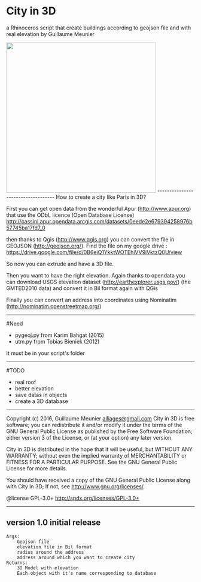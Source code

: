 # City in 3D

a Rhinoceros script that create buildings according to geojson file and with real elevation by Guillaume Meunier
 
<img src="https://alliages.files.wordpress.com/2016/06/city-in-3d_a.jpg" style="width: 400px;"/>
-----------------------------------
How to create a city like Paris in 3D?

First you can get open data from the wonderful Apur (http://www.apur.org) that use the ODbL licence (Open Database License)
http://cassini.apur.opendata.arcgis.com/datasets/0eede2e679394258976b57745ba17fd7_0

then thanks to Qgis (http://www.qgis.org) you can convert the file in GEOJSON (http://geojson.org/). Find the file on my google drive : https://drive.google.com/file/d/0B6eiQ1YkktWOTEhiVV9iVktzQ0U/view

So now you can extrude and have a 3D file.

Then you want to have the right elevation. Again thanks to opendata you can download USGS elevation dataset (http://earthexplorer.usgs.gov/) (the GMTED2010 data) and convert it in Bil format again with QGis

Finally you can convert an address into coordinates using Nominatim (http://nominatim.openstreetmap.org/)

---
#Need 
- pygeoj.py from Karim Bahgat (2015)
- utm.py from Tobias Bieniek (2012)

It must be in your script's folder

---
#TODO
- real roof
- better elevation
- save datas in objects
- create a 3D database

---

Copyright (c) 2016, Guillaume Meunier <alliages@gmail.com> 
City in 3D is free software; you can redistribute it and/or modify 
it under the terms of the GNU General Public License as published 
by the Free Software Foundation; either version 3 of the License, 
or (at your option) any later version. 

City in 3D is distributed in the hope that it will be useful,
but WITHOUT ANY WARRANTY; without even the implied warranty of 
MERCHANTABILITY or FITNESS FOR A PARTICULAR PURPOSE. See the 
GNU General Public License for more details.

You should have received a copy of the GNU General Public License
along with City in 3D; If not, see <http://www.gnu.org/licenses/>.

@license GPL-3.0+ <http://spdx.org/licenses/GPL-3.0+>

---
version 1.0 initial release
---
    Args:
        Geojson file
        elevation file in Bil format
        radius around the address
        address around which you want to create city
    Returns:
        3D Model with elevation
        Each object with it's name corresponding to database
